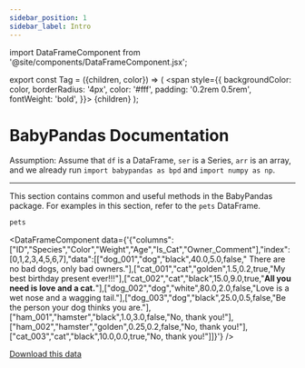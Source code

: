 ```yaml
---
sidebar_position: 1
sidebar_label: Intro
---
```


import DataFrameComponent from '@site/components/DataFrameComponent.jsx';

export const Tag = ({children, color}) => (
    <span
    style={{
        backgroundColor: color,
        borderRadius: '4px',
        color: '#fff',
        padding: '0.2rem 0.5rem',
        fontWeight: 'bold',
    }}>
    {children}
    </span>
);

# BabyPandas Documentation

<Tag color='#FF5733'>Assumption:</Tag>  Assume that `df` is a DataFrame, `ser` is a Series, `arr` is an array, and we already run `import babypandas as bpd` and `import numpy as np`. 

---

This section contains common and useful methods in the BabyPandas package. For examples in this section, refer to the `pets` DataFrame. 

```python
pets
```

<DataFrameComponent data={'{"columns":["ID","Species","Color","Weight","Age","Is_Cat","Owner_Comment"],"index":[0,1,2,3,4,5,6,7],"data":[["dog_001","dog","black",40.0,5.0,false,"      There are no bad dogs, only bad owners."],["cat_001","cat","golden",1.5,0.2,true,"My best birthday present ever!!!"],["cat_002","cat","black",15.0,9.0,true,"****All you need is love and a cat.****"],["dog_002","dog","white",80.0,2.0,false,"Love is a wet nose and a wagging tail."],["dog_003","dog","black",25.0,0.5,false,"Be the person your dog thinks you are."],["ham_001","hamster","black",1.0,3.0,false,"No, thank you!"],["ham_002","hamster","golden",0.25,0.2,false,"No, thank you!"],["cat_003","cat","black",10.0,0.0,true,"No, thank you!"]]}'} />

[Download this data](@site/static/data/pets.csv)